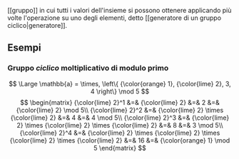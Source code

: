 [[gruppo]] in cui tutti i valori dell'insieme si possono ottenere applicando più volte l'operazione su uno degli elementi, detto [[generatore di un gruppo ciclico|generatore]].

## Esempi

### Gruppo *ciclico* moltiplicativo di modulo primo
$$
\Large \mathbb{a} = 
\times, \left\{ 
{\color{orange} 1}, {\color{lime} 2}, 3, 4
\right\} \mod 5
$$
$$
\begin{matrix}
	{\color{lime} 2}^1 &=& {\color{lime} 2} &=& 2 &=& {\color{lime} 2} \mod 5\\
	{\color{lime} 2}^2 &=& {\color{lime} 2} \times {\color{lime} 2} &=& 4 &=& 4 \mod 5\\
	{\color{lime} 2}^3 &=& {\color{lime} 2} \times {\color{lime} 2} \times {\color{lime} 2} &=& 8 &=& 3 \mod 5\\
	{\color{lime} 2}^4 &=& {\color{lime} 2} \times {\color{lime} 2} \times {\color{lime} 2} \times {\color{lime} 2} &=& 16 &=& {\color{orange} 1} \mod 5
\end{matrix}
$$